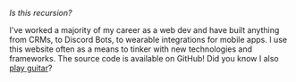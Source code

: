_Is this recursion?_

I've worked a majority of my career as a web dev and have built anything from CRMs, to Discord Bots, to wearable integrations for mobile apps. I use this website often as a means to tinker with new technologies and frameworks. The source code is available on GitHub! Did you know I also [play guitar](https://colbydude.com/music)?

